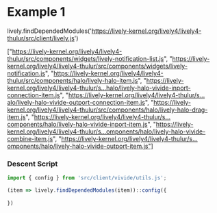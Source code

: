<script>
import { openBrowser, openComponent } from "doc/PX2018/project_2/utils.js"
</script>
<link rel="stylesheet" type="text/css" href="doc/PX2018/project_2/utils.css">

# Example 1

lively.findDependedModules('https://lively-kernel.org/lively4/lively4-thulur/src/client/lively.js')

["https://lively-kernel.org/lively4/lively4-thulur/src/components/widgets/lively-notification-list.js", "https://lively-kernel.org/lively4/lively4-thulur/src/components/widgets/lively-notification.js", "https://lively-kernel.org/lively4/lively4-thulur/src/components/halo/lively-halo-item.js", "https://lively-kernel.org/lively4/lively4-thulur/s…halo/lively-halo-vivide-inport-connection-item.js", "https://lively-kernel.org/lively4/lively4-thulur/s…alo/lively-halo-vivide-outport-connection-item.js", "https://lively-kernel.org/lively4/lively4-thulur/src/components/halo/lively-halo-drag-item.js", "https://lively-kernel.org/lively4/lively4-thulur/s…components/halo/lively-halo-vivide-inport-item.js", "https://lively-kernel.org/lively4/lively4-thulur/s…omponents/halo/lively-halo-vivide-combine-item.js", "https://lively-kernel.org/lively4/lively4-thulur/s…omponents/halo/lively-halo-vivide-outport-item.js"]


### Descent Script

``` javascript
import { config } from 'src/client/vivide/utils.js';

(item => lively.findDependedModules(item))::config({
  
})
```